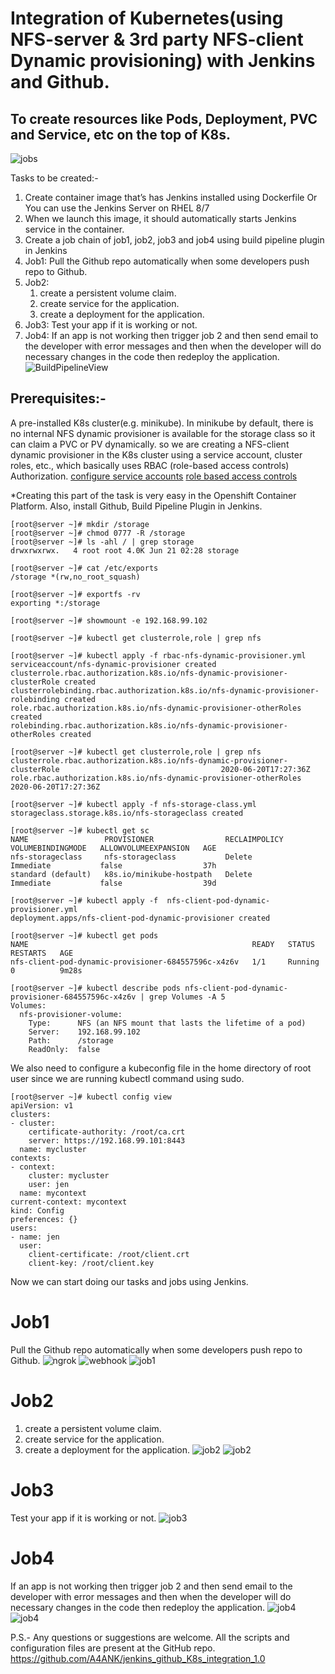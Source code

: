 # Integration of Kubernetes(using NFS-server & 3rd party NFS-client Dynamic provisioning) with Jenkins and Github.
## To create resources like Pods, Deployment, PVC and Service, etc on the top of K8s.
![jobs](images/jobs.png)

Tasks to be created:-
1. Create container image that’s has Jenkins installed using Dockerfile Or You can use the Jenkins Server on RHEL 8/7
2. When we launch this image, it should automatically starts Jenkins service in the container.
3. Create a job chain of job1, job2, job3 and job4 using build pipeline plugin in Jenkins
4. Job1: Pull the Github repo automatically when some developers push repo to Github.
5. Job2:
   1. create a persistent volume claim.
   2. create service for the application.
   3. create a deployment for the application.
6. Job3: Test your app if it is working or not.
7. Job4: If an app is not working then trigger job 2 and then send email to the developer with error messages and then when the developer will do necessary changes in the code then redeploy the application.
![BuildPipelineView](images/view.png)

## Prerequisites:- 
A pre-installed K8s cluster(e.g. minikube). In minikube by default, there is no internal NFS dynamic provisioner is available for the storage class so it can claim a PVC or PV dynamically. so we are creating a NFS-client dynamic provisioner in the K8s cluster using a service account, cluster roles, etc., which basically uses RBAC (role-based access controls) Authorization.
[configure service accounts](https://kubernetes.io/docs/tasks/configure-pod-container/configure-service-account/)
[role based access controls](https://kubernetes.io/docs/reference/access-authn-authz/rbac/)

*Creating this part of the task is very easy in the Openshift Container Platform.
Also, install Github, Build Pipeline Plugin in Jenkins.

```
[root@server ~]# mkdir /storage
[root@server ~]# chmod 0777 -R /storage
[root@server ~]# ls -ahl / | grep storage
drwxrwxrwx.   4 root root 4.0K Jun 21 02:28 storage

[root@server ~]# cat /etc/exports
/storage *(rw,no_root_squash)

[root@server ~]# exportfs -rv
exporting *:/storage

[root@server ~]# showmount -e 192.168.99.102

[root@server ~]# kubectl get clusterrole,role | grep nfs 

[root@server ~]# kubectl apply -f rbac-nfs-dynamic-provisioner.yml
serviceaccount/nfs-dynamic-provisioner created
clusterrole.rbac.authorization.k8s.io/nfs-dynamic-provisioner-clusterRole created
clusterrolebinding.rbac.authorization.k8s.io/nfs-dynamic-provisioner-rolebinding created
role.rbac.authorization.k8s.io/nfs-dynamic-provisioner-otherRoles created
rolebinding.rbac.authorization.k8s.io/nfs-dynamic-provisioner-otherRoles created

[root@server ~]# kubectl get clusterrole,role | grep nfs
clusterrole.rbac.authorization.k8s.io/nfs-dynamic-provisioner-clusterRole                                    2020-06-20T17:27:36Z
role.rbac.authorization.k8s.io/nfs-dynamic-provisioner-otherRoles   2020-06-20T17:27:36Z

[root@server ~]# kubectl apply -f nfs-storage-class.yml
storageclass.storage.k8s.io/nfs-storageclass created

[root@server ~]# kubectl get sc
NAME                 PROVISIONER                RECLAIMPOLICY   VOLUMEBINDINGMODE   ALLOWVOLUMEEXPANSION   AGE
nfs-storageclass     nfs-storageclass           Delete          Immediate           false                  37h
standard (default)   k8s.io/minikube-hostpath   Delete          Immediate           false                  39d

[root@server ~]# kubectl apply -f  nfs-client-pod-dynamic-provisioner.yml
deployment.apps/nfs-client-pod-dynamic-provisioner created

[root@server ~]# kubectl get pods
NAME                                                  READY   STATUS    RESTARTS   AGE
nfs-client-pod-dynamic-provisioner-684557596c-x4z6v   1/1     Running   0          9m28s

[root@server ~]# kubectl describe pods nfs-client-pod-dynamic-provisioner-684557596c-x4z6v | grep Volumes -A 5
Volumes:
  nfs-provisioner-volume:
    Type:      NFS (an NFS mount that lasts the lifetime of a pod)
    Server:    192.168.99.102
    Path:      /storage
    ReadOnly:  false
```

We also need to configure a kubeconfig file in the home directory of root user since we are running kubectl command using sudo.

```
[root@server ~]# kubectl config view
apiVersion: v1
clusters:
- cluster:
    certificate-authority: /root/ca.crt
    server: https://192.168.99.101:8443
  name: mycluster
contexts:
- context:
    cluster: mycluster
    user: jen
  name: mycontext
current-context: mycontext
kind: Config
preferences: {}
users:
- name: jen
  user:
    client-certificate: /root/client.crt
    client-key: /root/client.key
```

Now we can start doing our tasks and jobs using Jenkins.
# Job1
Pull the Github repo automatically when some developers push repo to Github.
![ngrok](images/ngrok.png)
![webhook](images/webhook.png)
![job1](images/job1.png)

# Job2
   1. create a persistent volume claim.
   2. create service for the application.
   3. create a deployment for the application.
![job2](images/job2.1.png)
![job2](images/job2.2.png)

# Job3
Test your app if it is working or not.
![job3](images/job3.png)

# Job4
If an app is not working then trigger job 2 and then send email to the developer with error messages and then when the developer will do necessary changes in the code then redeploy the application.
![job4](images/job4.1.png)
![job4](images/job4.2.png)


P.S.- Any questions or suggestions are welcome.
All the scripts and configuration files are present at the GitHub repo.
https://github.com/A4ANK/jenkins_github_K8s_integration_1.0

  
